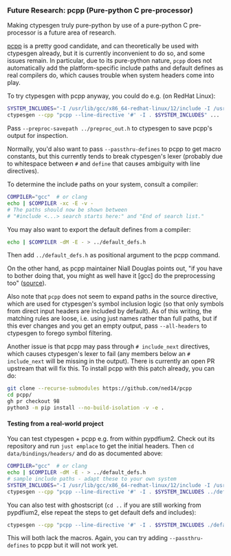 ### Future Research: pcpp (Pure-python C pre-processor)

Making ctypesgen truly pure-python by use of a pure-python C pre-processor is a future area of research.

[pcpp](https://github.com/ned14/pcpp) is a pretty good candidate, and can theoretically be used with ctypesgen already, but it is currently inconvenient to do so, and some issues remain.
In particular, due to its pure-python nature, `pcpp` does not automatically add the platform-specific include paths and default defines as real compilers do, which causes trouble when system headers come into play.

To try ctypesgen with pcpp anyway, you could do e.g. (on RedHat Linux):
```bash
SYSTEM_INCLUDES="-I /usr/lib/gcc/x86_64-redhat-linux/12/include -I /usr/local/include -I /usr/include"
ctypesgen --cpp "pcpp --line-directive '#' -I . $SYSTEM_INCLUDES" ...
```
Pass `--preproc-savepath ../preproc_out.h` to ctypesgen to save pcpp's output for inspection.

Normally, you'd also want to pass `--passthru-defines` to pcpp to get macro constants, but this currently tends to break ctypesgen's lexer (probably due to whitespace between `#` and `define` that causes ambiguity with line directives).

To determine the include paths on your system, consult a compiler:
```bash
COMPILER="gcc"  # or clang
echo | $COMPILER -xc -E -v -
# The paths should now be shown between
# "#include <...> search starts here:" and "End of search list."
```

You may also want to export the default defines from a compiler:
```bash
echo | $COMPILER -dM -E - > ../default_defs.h
```
Then add `../default_defs.h` as positional argument to the pcpp command.

On the other hand, as pcpp maintainer Niall Douglas points out, "if you have to bother doing that, you might as well have it \[gcc\] do the preprocessing too" ([source](https://github.com/ned14/pcpp/issues/85#issuecomment-1860619214)).

Also note that `pcpp` does not seem to expand paths in the source directive, which are used for ctypesgen's symbol inclusion logic (so that only symbols from direct input headers are included by default).
As of this writing, the matching rules are loose, i.e. using just names rather than full paths, but if this ever changes and you get an empty output, pass `--all-headers` to ctypesgen to forego symbol filtering.

<!-- As of June 2025 -->

Another issue is that pcpp may pass through `# include_next` directives, which causes ctypesgen's lexer to fail (any members below an `# include_next` will be missing in the output).
There is currently an open PR upstream that will fix this. To install pcpp with this patch already, you can do:
```bash
git clone --recurse-submodules https://github.com/ned14/pcpp
cd pcpp/
gh pr checkout 98
python3 -m pip install --no-build-isolation -v -e .
```


#### Testing from a real-world project

You can test ctypesgen + pcpp e.g. from within pypdfium2.
Check out its repository and run `just emplace` to get the initial headers.
Then `cd data/bindings/headers/` and do as documented above:

```bash
COMPILER="gcc"  # or clang
echo | $COMPILER -dM -E - > ../default_defs.h
# sample include paths - adapt these to your own system
SYSTEM_INCLUDES="-I /usr/lib/gcc/x86_64-redhat-linux/12/include -I /usr/local/include -I /usr/include"
ctypesgen --cpp "pcpp --line-directive '#' -I . $SYSTEM_INCLUDES ../default_defs.h" --preproc-savepath ../preproc_out.h -i *.h -o ../bindings.py -l pdfium --compile-libdirs ../../linux_x64/ --runtime-libdirs . --no-symbol-guards --no-macro-guards
```

You can also test with ghostscript (`cd ..` if you are still working from pypdfium2, else repeat the steps to get default defs and includes):
```bash
ctypesgen --cpp "pcpp --line-directive '#' -I . $SYSTEM_INCLUDES ./default_defs.h" --preproc-savepath ./preproc_out.h -i /usr/include/ghostscript/*.h -o libgs.py -l gs --no-symbol-guards --no-macro-guards
```

This will both lack the macros. Again, you can try adding `--passthru-defines` to pcpp but it will not work yet.
